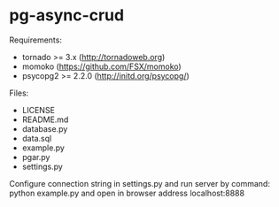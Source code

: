 pg-async-crud
=============

Requirements:
+ tornado >= 3.x (http://tornadoweb.org)
+ momoko (https://github.com/FSX/momoko)
+ psycopg2 >= 2.2.0 (http://initd.org/psycopg/)

Files:
+ LICENSE
+ README.md
+ database.py
+ data.sql
+ example.py
+ pgar.py
+ settings.py

Configure connection string in settings.py and run server by command:
 python example.py
and open in browser address localhost:8888
